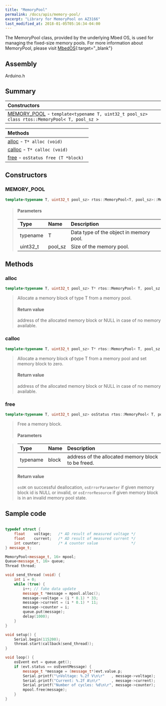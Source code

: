 ```yaml
---
title: "MemoryPool"
permalink: /docs/apis/memory-pool/
excerpt: "Library for MemoryPool on AZ3166"
last_modified_at: 2018-01-05T05:16:34-04:00
---
```


The MemoryPool class, provided by the underlying Mbed OS, is used for managing the fixed-size memory pools.
For more information about MemoryPool, please visit [MbedOS](https://os.mbed.com/docs/v5.6/mbed-os-api-doxy/classrtos_1_1_memory_pool.html){:target="_blank"}

## Assembly

Arduino.h

## Summary


| Constructors |
| :----------- |
| [MEMORY_POOL](#MemoryPool) - `template<typename T, uint32_t pool_sz> class rtos::MemoryPool< T, pool_sz >` |

| Methods |
| :------ |
| [alloc](#alloc) - `T* alloc (void) ` |
| [calloc](#calloc) - `T* calloc (void) ` |
| [free](#free) - `osStatus free (T *block) ` |

## Constructors

### MEMORY_POOL

```cpp
template<typename T, uint32_t pool_sz> rtos::MemoryPool<T, pool_sz>::MemoryPool() 
```

> #### Parameters
> 
> | Type | Name | Description |
> | :--- | :--- | :---------- |
> | typename | T | Data type of the object in memory pool. |
> | uint32_t | pool_sz | Size of the memory pool. |

## Methods

### alloc

```cpp
template<typename T, uint32_t pool_sz> T* rtos::MemoryPool< T, pool_sz >::alloc(void) 
```

> Allocate a memory block of type T from a memory pool. 
> 
> 
> #### Return value
> 
> address of the allocated memory block or NULL in case of no memory available. 

### calloc

```cpp
template<typename T, uint32_t pool_sz> T* rtos::MemoryPool< T, pool_sz >::calloc(void) 
```

> Allocate a memory block of type T from a memory pool and set memory block to zero. 
> 
> 
> #### Return value
> 
> address of the allocated memory block or NULL in case of no memory available. 

### free 

```cpp
template<typename T, uint32_t pool_sz> osStatus rtos::MemoryPool< T, pool_sz >::free(T* block) 
```

> Free a memory block. 
> 
> #### Parameters

> 
> | Type | Name | Description |
> | :--- | :--- | :---------- |
> | typename | block | address of the allocated memory block to be freed. |
> 
> #### Return value
> 
> `osOK` on successful deallocation, `osErrorParameter` if given memory block id is NULL or invalid, or `osErrorResource` if given memory block is in an invalid memory pool state.

## Sample code

```cpp

typedef struct {
    float    voltage;   /* AD result of measured voltage */
    float    current;   /* AD result of measured current */
    int counter;        /* A counter value               */
} message_t;

MemoryPool<message_t, 16> mpool;
Queue<message_t, 16> queue;
Thread thread;

void send_thread (void) {
    int i = 0;
    while (true) {
        i++; // fake data update
        message_t *message = mpool.alloc();
        message->voltage = (i * 0.1) * 33; 
        message->current = (i * 0.1) * 11;
        message->counter = i;
        queue.put(message);
        delay(1000);
    }
}

void setup() {
	Serial.begin(115200);
	thread.start(callback(send_thread));
}

void loop() {
    osEvent evt = queue.get();
    if (evt.status == osEventMessage) {
        message_t *message = (message_t*)evt.value.p;          
        Serial.printf("\nVoltage: %.2f V\n\r"   , message->voltage);
        Serial.printf("Current: %.2f A\n\r"     , message->current);
        Serial.printf("Number of cycles: %d\n\r", message->counter);            
        mpool.free(message);
    }
}

```


